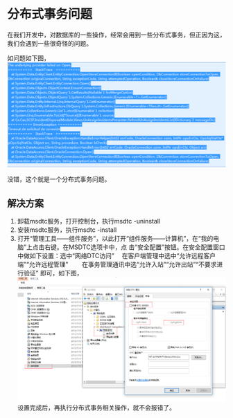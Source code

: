 # 分布式事务问题

在我们开发中，对数据库的一些操作，经常会用到一些分布式事务，但正因为这，我们会遇到一些很奇怪的问题。

如问题如下图，             
 ![](image/msdtc-1.png)

 没错，这个就是一个分布式事务问题。

## 解决方案

1. 卸载msdtc服务，打开控制台，执行msdtc -uninstall
2. 安装msdtc服务，执行msdtc -install
3. 打开“管理工具――组件服务”，以此打开“组件服务――计算机”，在“我的电脑”上点击右键。在MSDTC选项卡中，点 击“安全配置”按钮。在安全配置窗口中做如下设置：选中“网络DTC访问” 　在客户端管理中选中“允许远程客户端”“允许远程管理” 　　在事务管理通讯中选“允许入站”“允许出站”“不要求进行验证” 即可，如下图，
 ![](image/msdtc-2.png)
设置完成后，再执行分布式事务相关操作，就不会报错了。
